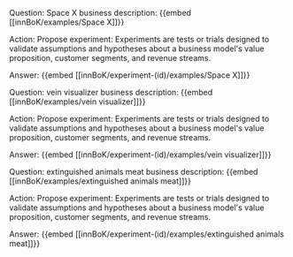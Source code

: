 Question: Space X business description:
{{embed [[innBoK/examples/Space X]]}}

Action: Propose experiment: Experiments are tests or trials designed to validate assumptions and hypotheses about a business model's value proposition, customer segments, and revenue streams.

Answer:
{{embed [[innBoK/experiment-(id)/examples/Space X]]}}

Question: vein visualizer business description:
{{embed [[innBoK/examples/vein visualizer]]}}

Action: Propose experiment: Experiments are tests or trials designed to validate assumptions and hypotheses about a business model's value proposition, customer segments, and revenue streams.

Answer:
{{embed [[innBoK/experiment-(id)/examples/vein visualizer]]}}

Question: extinguished animals meat business description:
{{embed [[innBoK/examples/extinguished animals meat]]}}

Action: Propose experiment: Experiments are tests or trials designed to validate assumptions and hypotheses about a business model's value proposition, customer segments, and revenue streams.

Answer:
{{embed [[innBoK/experiment-(id)/examples/extinguished animals meat]]}}



